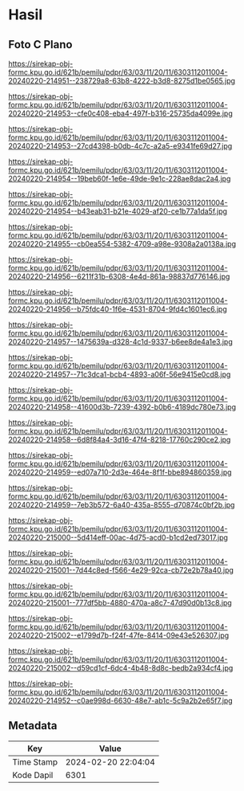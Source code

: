# Hasil

## Foto C Plano

https://sirekap-obj-formc.kpu.go.id/621b/pemilu/pdpr/63/03/11/20/11/6303112011004-20240220-214951--238729a8-63b8-4222-b3d8-8275d1be0565.jpg

https://sirekap-obj-formc.kpu.go.id/621b/pemilu/pdpr/63/03/11/20/11/6303112011004-20240220-214953--cfe0c408-eba4-497f-b316-25735da4099e.jpg

https://sirekap-obj-formc.kpu.go.id/621b/pemilu/pdpr/63/03/11/20/11/6303112011004-20240220-214953--27cd4398-b0db-4c7c-a2a5-e9341fe69d27.jpg

https://sirekap-obj-formc.kpu.go.id/621b/pemilu/pdpr/63/03/11/20/11/6303112011004-20240220-214954--19beb60f-1e6e-49de-9e1c-228ae8dac2a4.jpg

https://sirekap-obj-formc.kpu.go.id/621b/pemilu/pdpr/63/03/11/20/11/6303112011004-20240220-214954--b43eab31-b21e-4029-af20-ce1b77a1da5f.jpg

https://sirekap-obj-formc.kpu.go.id/621b/pemilu/pdpr/63/03/11/20/11/6303112011004-20240220-214955--cb0ea554-5382-4709-a98e-9308a2a0138a.jpg

https://sirekap-obj-formc.kpu.go.id/621b/pemilu/pdpr/63/03/11/20/11/6303112011004-20240220-214956--6211f31b-6308-4e4d-861a-98837d776146.jpg

https://sirekap-obj-formc.kpu.go.id/621b/pemilu/pdpr/63/03/11/20/11/6303112011004-20240220-214956--b75fdc40-1f6e-4531-8704-9fd4c1601ec6.jpg

https://sirekap-obj-formc.kpu.go.id/621b/pemilu/pdpr/63/03/11/20/11/6303112011004-20240220-214957--1475639a-d328-4c1d-9337-b6ee8de4a1e3.jpg

https://sirekap-obj-formc.kpu.go.id/621b/pemilu/pdpr/63/03/11/20/11/6303112011004-20240220-214957--71c3dca1-bcb4-4893-a06f-56e9415e0cd8.jpg

https://sirekap-obj-formc.kpu.go.id/621b/pemilu/pdpr/63/03/11/20/11/6303112011004-20240220-214958--41600d3b-7239-4392-b0b6-4189dc780e73.jpg

https://sirekap-obj-formc.kpu.go.id/621b/pemilu/pdpr/63/03/11/20/11/6303112011004-20240220-214958--6d8f84a4-3d16-47f4-8218-17760c290ce2.jpg

https://sirekap-obj-formc.kpu.go.id/621b/pemilu/pdpr/63/03/11/20/11/6303112011004-20240220-214959--ed07a710-2d3e-464e-8f1f-bbe894860359.jpg

https://sirekap-obj-formc.kpu.go.id/621b/pemilu/pdpr/63/03/11/20/11/6303112011004-20240220-214959--7eb3b572-6a40-435a-8555-d70874c0bf2b.jpg

https://sirekap-obj-formc.kpu.go.id/621b/pemilu/pdpr/63/03/11/20/11/6303112011004-20240220-215000--5d414eff-00ac-4d75-acd0-b1cd2ed73017.jpg

https://sirekap-obj-formc.kpu.go.id/621b/pemilu/pdpr/63/03/11/20/11/6303112011004-20240220-215001--7d44c8ed-f566-4e29-92ca-cb72e2b78a40.jpg

https://sirekap-obj-formc.kpu.go.id/621b/pemilu/pdpr/63/03/11/20/11/6303112011004-20240220-215001--777df5bb-4880-470a-a8c7-47d90d0b13c8.jpg

https://sirekap-obj-formc.kpu.go.id/621b/pemilu/pdpr/63/03/11/20/11/6303112011004-20240220-215002--e1799d7b-f24f-47fe-8414-09e43e526307.jpg

https://sirekap-obj-formc.kpu.go.id/621b/pemilu/pdpr/63/03/11/20/11/6303112011004-20240220-215002--d59cd1cf-6dc4-4b48-8d8c-bedb2a934cf4.jpg

https://sirekap-obj-formc.kpu.go.id/621b/pemilu/pdpr/63/03/11/20/11/6303112011004-20240220-214952--c0ae998d-6630-48e7-ab1c-5c9a2b2e65f7.jpg


## Metadata

| Key        | Value               |
| ---------- | ------------------- |
| Time Stamp | 2024-02-20 22:04:04 |
| Kode Dapil | 6301                |



